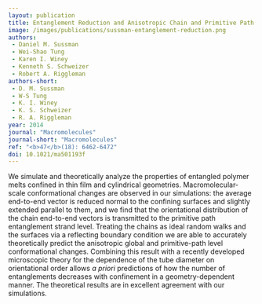 ```yaml
---
layout: publication
title: Entanglement Reduction and Anisotropic Chain and Primitive Path Conformations in Polymer Melts under Thin Film and Cylindrical Confinement
image: /images/publications/sussman-entanglement-reduction.png
authors:
 - Daniel M. Sussman
 - Wei-Shao Tung
 - Karen I. Winey
 - Kenneth S. Schweizer
 - Robert A. Riggleman
authors-short:
 - D. M. Sussman
 - W-S Tung
 - K. I. Winey
 - K. S. Schweizer
 - R. A. Riggleman
year: 2014
journal: "Macromolecules"
journal-short: "Macromolecules"
ref: "<b>47</b>(18): 6462-6472"
doi: 10.1021/ma501193f
---
```


We simulate and theoretically analyze the properties of entangled polymer melts confined in thin film and cylindrical geometries. Macromolecular-scale conformational changes are observed in our simulations: the average end-to-end vector is reduced normal to the confining surfaces and slightly extended parallel to them, and we find that the orientational distribution of the chain end-to-end vectors is transmitted to the primitive path entanglement strand level. Treating the chains as ideal random walks and the surfaces via a reflecting boundary condition we are able to accurately theoretically predict the anisotropic global and primitive-path level conformational changes. Combining this result with a recently developed microscopic theory for the dependence of the tube diameter on orientational order allows *a priori* predictions of how the number of entanglements decreases with confinement in a geometry-dependent manner. The theoretical results are in excellent agreement with our simulations.
